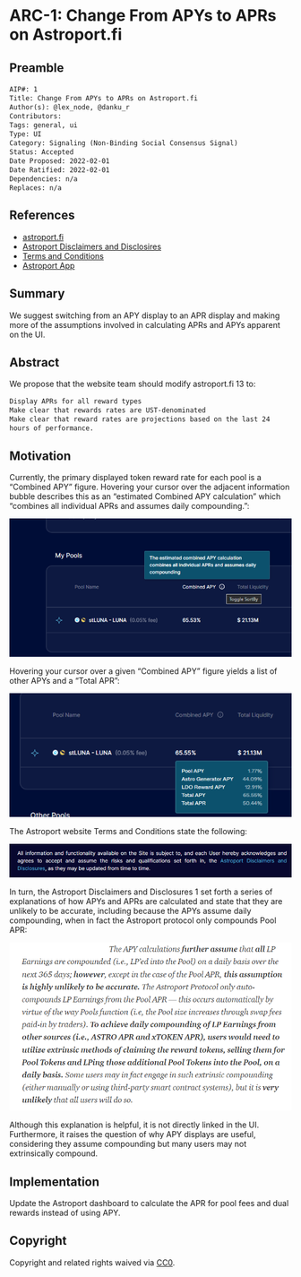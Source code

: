 # ARC-1: Change From APYs to APRs on Astroport.fi

## Preamble
```
AIP#: 1
Title: Change From APYs to APRs on Astroport.fi
Author(s): @lex_node, @danku_r
Contributors:
Tags: general, ui
Type: UI
Category: Signaling (Non-Binding Social Consensus Signal)
Status: Accepted
Date Proposed: 2022-02-01
Date Ratified: 2022-02-01
Dependencies: n/a
Replaces: n/a
```
## References

- [astroport.fi](https://astroport.fi/)
- [Astroport Disclaimers and Disclosires](https://astroport.medium.com/astroport-disclaimers-38dee1f94300)
- [Terms and Conditions](https://astroport.fi/terms-and-conditions)
- [Astroport App](https://app.astroport.fi/pools)

## Summary

We suggest switching from an APY display to an APR display and making more of the assumptions involved in calculating APRs and APYs apparent on the UI.

## Abstract

We propose that the website team should modify astroport.fi 13 to:

    Display APRs for all reward types
    Make clear that rewards rates are UST-denominated
    Make clear that reward rates are projections based on the last 24 hours of performance.

## Motivation

Currently, the primary displayed token reward rate for each pool is a “Combined APY” figure. Hovering your cursor over the adjacent information bubble describes this as an “estimated Combined APY calculation” which “combines all individual APRs and assumes daily compounding.”:

![combined-apy-tooltip](./media/combined-apy-tooltip.png)

Hovering your cursor over a given “Combined APY” figure yields a list of other APYs and a “Total APR”:

![apy-figure-tooltip](./media/apy-figure-tooltip.png)

The Astroport website Terms and Conditions state the following:

![t&c](./media/t&c.png)

In turn, the Astroport Disclaimers and Disclosures 1 set forth a series of explanations of how APYs and APRs are calculated and state that they are unlikely to be accurate, including because the APYs assume daily compounding, when in fact the Astroport protocol only compounds Pool APR:

![disclaimers](./media/disclaimers.png)

Although this explanation is helpful, it is not directly linked in the UI. Furthermore, it raises the question of why APY displays are useful, considering they assume compounding but many users may not extrinsically compound.

## Implementation

Update the Astroport dashboard to calculate the APR for pool fees and dual rewards instead of using APY.

## Copyright

Copyright and related rights waived via [CC0](https://creativecommons.org/publicdomain/zero/1.0/).
